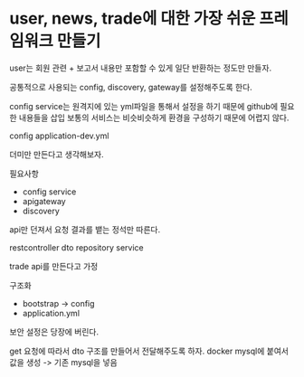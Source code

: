 # user, news, trade에 대한 가장 쉬운 프레임워크 만들기

user는 회원 관련 + 보고서 내용만 포함할 수 있게 일단 반환하는 정도만 만들자.

공통적으로 사용되는 config, discovery, gateway를 설정해주도록 한다.

config service는 원격지에 있는 yml파일을 통해서 설정을 하기 때문에 github에 필요한 내용들을 삽입
보통의 서비스는 비슷비슷하게 환경을 구성하기 때문에 어렵지 않다.

config application-dev.yml

더미만 만든다고 생각해보자.

필요사항 
- config service
- apigateway
- discovery

api만 던져서 요청 결과를 뱉는 정석만 따른다. 

restcontroller
dto
repository
service 

trade api를 만든다고 가정

구조화
- bootstrap -> config 
- application.yml

보안 설정은 당장에 버린다. 

get 요청에 따라서 dto 구조를 만들어서 전달해주도록 하자. 
docker mysql에 붙여서 값을 생성 -> 기존 mysql을 넣음

